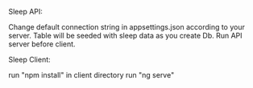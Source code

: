 Sleep API:

Change default connection string in appsettings.json according to your server.
Table will be seeded with sleep data as you create Db.
Run API server before client.


Sleep Client:

run "npm install" in client directory
run "ng serve"

